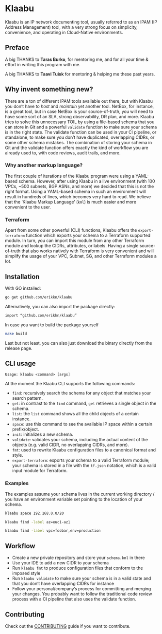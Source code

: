 # Klaabu

Klaabu is an IP network documenting tool, usually referred to as an IPAM (IP Address Management) tool, with a very strong focus on simplicity, convenience, and operating in Cloud-Native environments.

## Preface

A big THANKS to **Taras Burko**, for mentoring me, and for all your time & effort in writing this program with me.

A big THANKS to **Taavi Tuisk** for mentoring & helping me these past years.

## Why invent something new?

There are a ton of different IPAM tools available out there, but with Klaabu you don’t have to <i>host</i> and <i>maintain</i> yet another tool. NetBox, for instance, is a great tool, but in case NetBox is your source-of-truth, you will need to have some sort of an SLA, strong observability, DR plan, and more.
Klaabu tries to solve this unnecessary TOIL by using a file-based schema that you can store in Git and a powerful `validate` function to make sure your schema is in the right state. The validate function can be used in your CI pipeline, or standalone, to make sure you don’t have duplicated, overlapping CIDRs, or some other schema mistakes. The combination of storing your schema in Git and the validate function offers exactly the kind of workflow you are already used to, with code reviews, audit trails, and more.

### Why another markup language?

The first couple of iterations of the Klaabu program were using a YAML-based schema. However, after using Klaabu in a live environment (with 100 VPCs, ~500 subnets, BGP ASNs, and more) we decided that this is not the right format. Using a YAML-based schema in such an environment will result in hundreds of lines, which becomes very hard to read. We believe that the ‘Klaabu Markup Language’ (`kml`) is much easier and more convenient to the user.

### Terraform

Apart from some other powerful (CLI) functions, Klaabu offers the `export-terraform` function which exports your schema to a Terraform supported module. In turn, you can import this module from any other Terraform module and lookup the CIDRs, attributes, or labels. Having a single source-of-truth that also works natively with Terraform is very convenient and will simplify the usage of your VPC, Subnet, SG, and other Terraform modules a lot.

## Installation

With GO installed:

```bash
go get github.com/erikkn/klaabu
```

Alternatively, you can also import the package directly:

```bash
import “github.com/erikkn/klaabu”
```

In case you want to build the package yourself

```bash
make build
```

Last but not least, you can also just download the binary directly from the release page.

## CLI usage

```
Usage: klaabu <command> [args]
```

At the moment the Klaabu CLI supports the following commands:
* `find`: recursively search the schema for any object that matches your search pattern.
* `get`: in contrast to the `find` command, `get` retrieves a single object in the schema.
* `list`: the `list` command shows all the child objects of a certain instance.
* `space`: use this command to see the available IP space within a certain prefix/object.
* `init`: initializes a new schema.
* `validate`: validates your schema, including the actual content of the objects (e.g. valid CIDR, no overlapping CIDRs, and more).
* `fmt`: used to rewrite Klaabu configuration files to a canonical format and style.
* `export-terraform`: exports your schema to a valid Terraform module; your schema is stored in a file with the `tf.json` notation, which is a valid input module for Terraform.

### Examples

The examples assume your schema lives in the current working directory / you have an environment variable set pointing to the location of your schema.

```bash
klaabu space 192.168.0.0/20
```

```bash
klaabu find -label az=euc1-az1

klaabu find -label vpc=foobar,env=production
```

## Workflow

- Create a new private repository and store your `schema.kml` in there
- Use your IDE to add a new CIDR to your schema
- Run `klaabu fmt` to produce configuration files that conform to the imposed style
- Run `klaabu validate` to make sure your schema is in a valid state and that you don’t have overlapping CIDRs for instance
- Follow your personal/company’s process for committing and merging your changes. You probably want to follow the traditional code review process with a CI pipeline that also uses the validate function.

## Contributing

Check out the [CONTRIBUTING](./CONTRIBUTING.md/) guide if you want to contribute.
